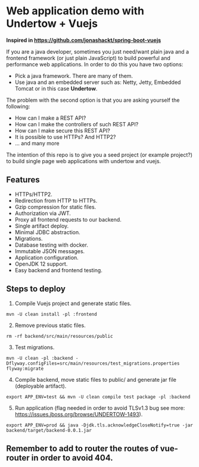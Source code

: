 # Web application demo with Undertow + Vuejs

**Inspired in https://github.com/jonashackt/spring-boot-vuejs**

If you are a java developer, sometimes you just need/want plain java and a frontend framework (or just plain JavaScript) to build
powerful and performance web applications. In order to do this you have two options:

- Pick a java framework. There are many of them.
- Use java and an embedded server such as: Netty, Jetty, Embedded Tomcat or in this case **Undertow**.

The problem with the second option is that you are asking yourself the following:

- How can I make a REST API?
- How can I make the controllers of such REST API?
- How can I make secure this REST API?
- It is possible to use HTTPs? And HTTP2?
- ... and many more

The intention of this repo is to give you a seed project (or example project?) to build single page web applications with undertow and vuejs.

## Features

* HTTPs/HTTP2.
* Redirection from HTTP to HTTPs.
* Gzip compression for static files.
* Authorization via JWT.
* Proxy all frontend requests to our backend.
* Single artifact deploy.
* Minimal JDBC abstraction.
* Migrations.
* Database testing with docker.
* Immutable JSON messages.
* Application configuration.
* OpenJDK 12 support.
* Easy backend and frontend testing.

## Steps to deploy

1. Compile Vuejs project and generate static files.

`mvn -U clean install -pl :frontend`

2. Remove previous static files.

`rm -rf backend/src/main/resources/public`

3. Test migrations.

`mvn -U clean -pl :backend -Dflyway.configFiles=src/main/resources/test_migrations.properties flyway:migrate`

4. Compile backend, move static files to public/ and generate jar file (deployable artifact).

`export APP_ENV=test && mvn -U clean compile test package -pl :backend`

5. Run application (flag needed in order to avoid TLSv1.3 bug see more: https://issues.jboss.org/browse/UNDERTOW-1493).

`export APP_ENV=prod && java -Djdk.tls.acknowledgeCloseNotify=true -jar backend/target/backend-0.0.1.jar`

## Remember to add to router the routes of vue-router in order to avoid 404.